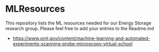 # MLResources

This repository lists the ML resources needed for our Energy Storage research group. Please feel free to add your entries to the Readme.md


- https://www.ornl.gov/content/machine-learning-and-automated-experiments-scanning-probe-microscopy-virtual-school